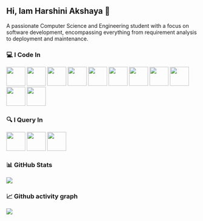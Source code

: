 ## Hi, Iam Harshini Akshaya 👋

A passionate Computer Science and Engineering student with a focus on software development, encompassing everything from requirement analysis to deployment and maintenance.

### 💻 I Code In
<img height="50" width="50" src="https://img.icons8.com/?size=100&id=13679&format=png&color=000000"/> <img height="50" width="50" src="https://img.icons8.com/?size=100&id=40670&format=png&color=000000"/> <img height="50" width="50" src="https://img.icons8.com/?size=100&id=13441&format=png&color=000000"/> <img height="50" width="50" src="https://img.icons8.com/?size=100&id=20909&format=png&color=000000"/> <img height="50" width="50" src="https://img.icons8.com/?size=100&id=21278&format=png&color=000000"/> <img height="50" width="50" src="https://img.icons8.com/?size=100&id=108784&format=png&color=000000"/> <img height="50" width="50" src="https://img.icons8.com/?size=100&id=PndQWK6M1Hjo&format=png&color=000000"/> <img height="50" width="50" src="https://img.icons8.com/?size=100&id=4PiNHtUJVbLs&format=png&color=000000"/> <img height="50" width="50" src="https://img.icons8.com/?size=100&id=123603&format=png&color=000000"/> <img height="50" width="50" src="https://img.icons8.com/?size=100&id=54087&format=png&color=000000"/> <img height="50" width="50" src="https://img.icons8.com/?size=100&id=kg46nzoJrmTR&format=png&color=000000"/> 

### 🔍 I Query In
<img height="50" width="50" src="https://img.icons8.com/?size=100&id=9nLaR5KFGjN0&format=png&color=000000" /> <img height="50" width="50" src="https://img.icons8.com/?size=100&id=39913&format=png&color=000000" /> <img height="50" width="50" src="https://img.icons8.com/?size=100&id=bosfpvRzNOG8&format=png&color=000000"/>

### 📊 GitHub Stats
[![](https://github-readme-stats.vercel.app/api?username=harshiniakshaya&theme=transparent&show_icons=true)](https://github.com/anuraghazra/github-readme-stats)

### 📈 Github activity graph
[![](https://github-readme-activity-graph.vercel.app/graph?username=harshiniakshaya&bg_color=000000&color=ffffff&line=004570&point=ffffff&area=true&hide_border=true)](https://github.com/ashutosh00710/github-readme-activity-graph)




